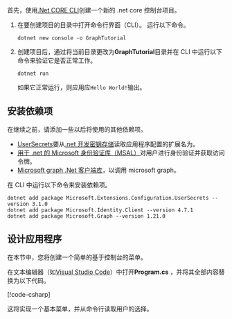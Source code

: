 <!-- markdownlint-disable MD002 MD041 -->

首先，使用[.Net CORE CLI](/dotnet/core/tools/?tabs=netcore2x)创建一个新的 .net core 控制台项目。

1. 在要创建项目的目录中打开命令行界面（CLI）。 运行以下命令。

    ```Shell
    dotnet new console -o GraphTutorial
    ```

1. 创建项目后，通过将当前目录更改为**GraphTutorial**目录并在 CLI 中运行以下命令来验证它是否正常工作。

    ```Shell
    dotnet run
    ```

    如果它正常运行，则应用应`Hello World!`输出。

## <a name="install-dependencies"></a>安装依赖项

在继续之前，请添加一些以后将使用的其他依赖项。

- [UserSecrets](https://github.com/aspnet/extensions)要从[.net 开发密钥存储](https://docs.microsoft.com/aspnet/core/security/app-secrets)读取应用程序配置的扩展名为。
- [用于 .net 的 Microsoft 身份验证库（MSAL）](https://github.com/AzureAD/microsoft-authentication-library-for-dotnet)对用户进行身份验证并获取访问令牌。
- [Microsoft graph .Net 客户端库](https://github.com/microsoftgraph/msgraph-sdk-dotnet)，以调用 microsoft graph。

在 CLI 中运行以下命令来安装依赖项。

```Shell
dotnet add package Microsoft.Extensions.Configuration.UserSecrets --version 3.1.0
dotnet add package Microsoft.Identity.Client --version 4.7.1
dotnet add package Microsoft.Graph --version 1.21.0
```

## <a name="design-the-app"></a>设计应用程序

在本节中，您将创建一个简单的基于控制台的菜单。

在文本编辑器（如[Visual Studio Code](https://code.visualstudio.com/)）中打开**Program.cs** ，并将其全部内容替换为以下代码。

[!code-csharp[](../demos/01-create-app/GraphTutorial/Program.cs)]

这将实现一个基本菜单，并从命令行读取用户的选择。
